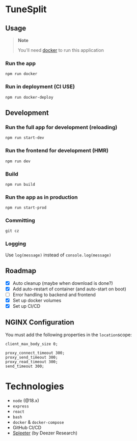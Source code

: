 # TuneSplit

## Usage

> **Note**
> 
> You'll need [docker](https://www.docker.com/) to run this application
 
### Run the app
`npm run docker`

### Run in deployment (CI USE)
`npm run docker-deploy`

## Development
### Run the full app for development (reloading)
`npm run start-dev`

### Run the frontend for development (HMR)
`npm run dev`

### Build
`npm run build`

### Run the app as in production
`npm run start-prod`

### Committing
`git cz`

### Logging
Use `log(message)` instead of `console.log(message)`

## Roadmap
- [x] Auto cleanup (maybe when download is done?)
- [x] Add auto-restart of container (and auto-start on boot)
- [ ] Error handling to backend and frontend
- [x] Set up docker volumes
- [x] Set up CI/CD

## NGINX Configuration
You must add the following properties in the `location`scope:
```
client_max_body_size 0;

proxy_connect_timeout 300;
proxy_send_timeout 300;
proxy_read_timeout 300;
send_timeout 300;
```

# Technologies
- `node` (@18.x)
- `express`
- `react`
- `bash`
- `docker` & `docker-compose`
- GitHub CI/CD
- [Spleeter](https://github.com/deezer/spleeter) (by Deezer Research)
